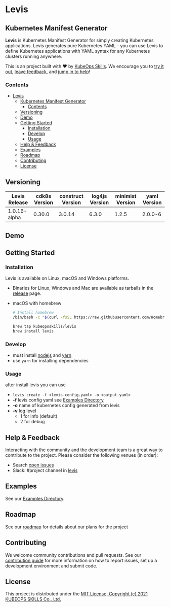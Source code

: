 # Levis
## Kubernetes Manifest Generator

**Levis** is Kubernetes Manifest Generator for simply creating Kubernetes applications. Levis generates pure Kubernetes YAML - you can use Levis to define Kubernetes applications with YAML syntax for any Kubernetes clusters running anywhere.

This is an project built with ❤️ by [KubeOps Skills](https://www.kubeops.guru). We encourage you to [try it out](#getting-started), [leave feedback](#help--feedback), and [jump in to help](#contributing)!

### Contents
- [Levis](#levis)
  - [Kubernetes Manifest Generator](#kubernetes-manifest-generator)
    - [Contents](#contents)
  - [Versioning](#versioning)
  - [Demo](#demo)
  - [Getting Started](#getting-started)
    - [Installation](#installation)
    - [Develop](#develop)
    - [Usage](#usage)
  - [Help & Feedback](#help--feedback)
  - [Examples](#examples)
  - [Roadmap](#roadmap)
  - [Contributing](#contributing)
  - [License](#license)

## Versioning
| Levis Release |cdk8s Version | construct Version | log4js Version | minimist Version | yaml Version |
|----------------|------------ |---------------------|----------------------|------------------|------------------|
| 1.0.16-alpha | 0.30.0 | 3.0.14 | 6.3.0 | 1.2.5 | 2.0.0-6 |

## Demo

## Getting Started
### Installation
Levis is available on Linux, macOS and Windows platforms.
- Binaries for Linux, Windows and Mac are available as tarballs in the [release](https://github.com/kubeopsskills/levis/releases) page.

- macOS with homebrew
  ```bash
  # Install homebrew
  /bin/bash -c "$(curl -fsSL https://raw.githubusercontent.com/Homebrew/install/HEAD/install.sh)"
  ```

  ```bash
  brew tap kubeopsskills/levis
  brew install levis
  ```

### Develop
- must install [nodejs](https://nodejs.org/en/) and [yarn](https://classic.yarnpkg.com/lang/en/docs/install/)
- use `yarn` for installing dependencies

### Usage
after install levis you can use
- `levis create -f <levis-config.yaml> -o <output.yaml>`
- **-f** levis config yaml see [Examples Directory](./examples)
- **-o** name of kubernetes config generated from levis
- **-v** log level
  -  1 for info (default)
  -  2 for debug

## Help & Feedback
Interacting with the community and the development team is a great way to
contribute to the project. Please consider the following venues (in order):

* Search [open issues](https://github.com/kubeopsskills/levis/issues)
* Slack: #project channel in [levis](https://levis-k8s.slack.com)

## Examples

See our [Examples Directory](./examples/README.md).

## Roadmap

See our [roadmap](https://github.com/kubeopsskills/levis/projects/1) for details about our plans for the project

## Contributing

We welcome community contributions and pull requests. See our [contribution
guide](./CONTRIBUTING.md) for more information on how to report issues, set up a
development environment and submit code.

## License

This project is distributed under the [MIT License, Copyright (c) 2021 KUBEOPS SKILLS Co., Ltd.](./LICENSE)
